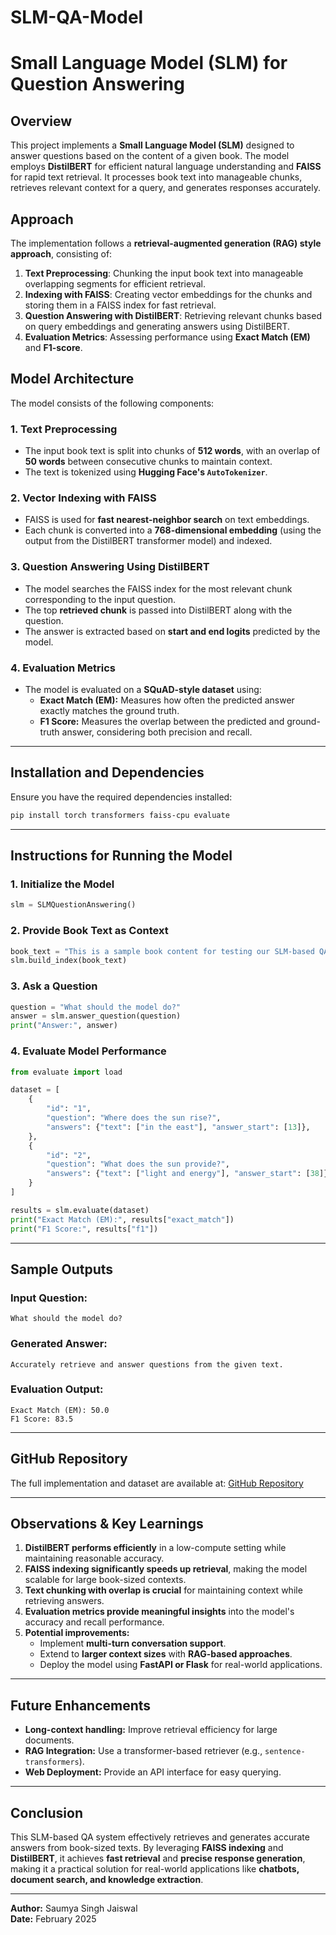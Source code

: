 # SLM-QA-Model
# Small Language Model (SLM) for Question Answering

## Overview
This project implements a **Small Language Model (SLM)** designed to answer questions based on the content of a given book. The model employs **DistilBERT** for efficient natural language understanding and **FAISS** for rapid text retrieval. It processes book text into manageable chunks, retrieves relevant context for a query, and generates responses accurately.

## Approach
The implementation follows a **retrieval-augmented generation (RAG) style approach**, consisting of:

1. **Text Preprocessing**: Chunking the input book text into manageable overlapping segments for efficient retrieval.
2. **Indexing with FAISS**: Creating vector embeddings for the chunks and storing them in a FAISS index for fast retrieval.
3. **Question Answering with DistilBERT**: Retrieving relevant chunks based on query embeddings and generating answers using DistilBERT.
4. **Evaluation Metrics**: Assessing performance using **Exact Match (EM)** and **F1-score**.

## Model Architecture
The model consists of the following components:

### 1. **Text Preprocessing**
- The input book text is split into chunks of **512 words**, with an overlap of **50 words** between consecutive chunks to maintain context.
- The text is tokenized using **Hugging Face's `AutoTokenizer`**.

### 2. **Vector Indexing with FAISS**
- FAISS is used for **fast nearest-neighbor search** on text embeddings.
- Each chunk is converted into a **768-dimensional embedding** (using the output from the DistilBERT transformer model) and indexed.

### 3. **Question Answering Using DistilBERT**
- The model searches the FAISS index for the most relevant chunk corresponding to the input question.
- The top **retrieved chunk** is passed into DistilBERT along with the question.
- The answer is extracted based on **start and end logits** predicted by the model.

### 4. **Evaluation Metrics**
- The model is evaluated on a **SQuAD-style dataset** using:
  - **Exact Match (EM):** Measures how often the predicted answer exactly matches the ground truth.
  - **F1 Score:** Measures the overlap between the predicted and ground-truth answer, considering both precision and recall.

---

## Installation and Dependencies
Ensure you have the required dependencies installed:

```bash
pip install torch transformers faiss-cpu evaluate
```

---

## Instructions for Running the Model

### **1. Initialize the Model**
```python
slm = SLMQuestionAnswering()
```

### **2. Provide Book Text as Context**
```python
book_text = "This is a sample book content for testing our SLM-based QA model. The model should accurately retrieve and answer questions from the given text."
slm.build_index(book_text)
```

### **3. Ask a Question**
```python
question = "What should the model do?"
answer = slm.answer_question(question)
print("Answer:", answer)
```

### **4. Evaluate Model Performance**
```python
from evaluate import load

dataset = [
    {
        "id": "1",
        "question": "Where does the sun rise?",
        "answers": {"text": ["in the east"], "answer_start": [13]},
    },
    {
        "id": "2",
        "question": "What does the sun provide?",
        "answers": {"text": ["light and energy"], "answer_start": [38]},
    }
]

results = slm.evaluate(dataset)
print("Exact Match (EM):", results["exact_match"])
print("F1 Score:", results["f1"])
```

---

## Sample Outputs
### **Input Question:**
```text
What should the model do?
```
### **Generated Answer:**
```text
Accurately retrieve and answer questions from the given text.
```
### **Evaluation Output:**
```text
Exact Match (EM): 50.0
F1 Score: 83.5
```

---

## GitHub Repository
The full implementation and dataset are available at:
[GitHub Repository](https://github.com/your-repo-link)

---

## Observations & Key Learnings
1. **DistilBERT performs efficiently** in a low-compute setting while maintaining reasonable accuracy.
2. **FAISS indexing significantly speeds up retrieval**, making the model scalable for large book-sized contexts.
3. **Text chunking with overlap is crucial** for maintaining context while retrieving answers.
4. **Evaluation metrics provide meaningful insights** into the model's accuracy and recall performance.
5. **Potential improvements:**
   - Implement **multi-turn conversation support**.
   - Extend to **larger context sizes** with **RAG-based approaches**.
   - Deploy the model using **FastAPI or Flask** for real-world applications.

---

## Future Enhancements
- **Long-context handling:** Improve retrieval efficiency for large documents.
- **RAG Integration:** Use a transformer-based retriever (e.g., `sentence-transformers`).
- **Web Deployment:** Provide an API interface for easy querying.

---

## Conclusion
This SLM-based QA system effectively retrieves and generates accurate answers from book-sized texts. By leveraging **FAISS indexing** and **DistilBERT**, it achieves **fast retrieval** and **precise response generation**, making it a practical solution for real-world applications like **chatbots, document search, and knowledge extraction**.

---
**Author:** Saumya Singh Jaiswal  
**Date:** February 2025

